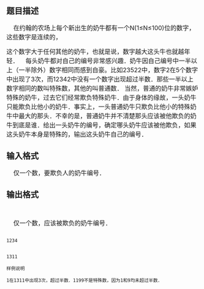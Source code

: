 ## 题目描述

<div>
 <span style="font-size: medium">    在约翰的农场上每个新出生的奶牛都有一个N(1≤N≤100)位的数字，这些数字是连续的，</span>
</div> 
<div>
 <span style="font-size: medium">这个数字大于任何其他的奶牛，也就是说，数字越大这头牛也就越年轻．    每头奶牛都对自己的编号非常感兴趣．奶牛因自己编号中一半以上（一半除外）数字相同而感到自豪。比如23522中，数字2在5个数字中出现了3次，而12342中没有一个数字出现超过半数．那些一半以上数字相同的数叫特殊数，其他的叫普通数． 当然，普通的奶牛非常嫉妒特殊的奶牛，过去它们经常欺负特殊奶牛．由于身体的缘故，一头奶牛只能欺负比他小的奶牛．事实上，一头普通奶牛只欺负比他小的特殊奶牛中最大的那头．不幸的是，普通奶牛并不清楚那头应该被他欺负的奶牛到底是谁．给出一头奶牛的编号，确定哪头奶牛应该被他欺负，如果这头奶牛本身是特殊的，输出这头奶牛自己的编号．</span>
</div>

## 输入格式

<div>
 <span style="font-size: medium">    仅一个数，要欺负人的奶牛编号．</span>
</div>

## 输出格式

<div>
  
</div> 
<div>
 <span style="font-size: medium">    仅一个数，应该被欺负的奶牛编号．</span>
</div>

```input1
1234
```
```output1
1311
样例说明
1在1311中出现3次，超过半数．1199不是特殊数，因为1和9均未超过半数．
```
